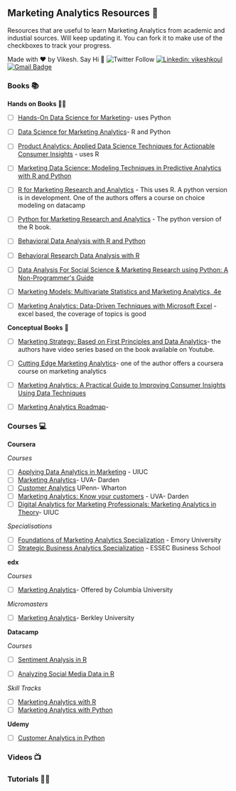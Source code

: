## Marketing Analytics Resources :tada: 

Resources that are useful to learn Marketing Analytics from academic and industial sources. Will keep updating it. 
You can fork it to make use of the checkboxes to track your progress. 

Made with :heart: by Vikesh. Say Hi :wave:
![Twitter Follow](https://img.shields.io/twitter/follow/vikesh_koul?style=social)
[![Linkedin: vikeshkoul](https://img.shields.io/badge/-Vikesh%20Koul-blue?style=flat-square&logo=Linkedin&logoColor=white&link=https://www.linkedin.com/in/vikeshkoul/)](https://www.linkedin.com/in/vikeshkoul/)
[![Gmail Badge](https://img.shields.io/badge/-Gmail-d14836?style=flat-square&logo=Gmail&logoColor=white&link=mailto:vikeshkoul@gmail.com)](mailto:vikeshkoul@gmail.com)  


### Books :books:

**Hands on Books :man_technologist:**
* [ ] [Hands-On Data Science for Marketing](https://www.packtpub.com/big-data-and-business-intelligence/hands-data-science-marketing)- uses Python
* [ ] [Data Science for Marketing Analytics](https://www.packtpub.com/in/big-data-and-business-intelligence/data-science-marketing-analytics)- R and Python

* [ ] [Product Analytics: Applied Data Science Techniques for Actionable Consumer Insights](https://learning.oreilly.com/library/view/product-analytics-applied/9780135258644/) - uses R

* [ ] [Marketing Data Science: Modeling Techniques in Predictive Analytics with R and Python](https://learning.oreilly.com/library/view/marketing-data-science/9780133887662/)

* [ ] [R for Marketing Research and Analytics](https://www.springer.com/gp/book/9783319144351) - This uses R. A python version is in development. One of the authors offers a course on choice modeling on datacamp 

* [ ] [Python for Marketing Research and Analytics](https://www.amazon.com/Python-Marketing-Research-Analytics-Schwarz/dp/3030497194) - The python version of the R book. 

* [ ] [Behavioral Data Analysis with R and Python](https://learning.oreilly.com/library/view/behavioral-data-analysis/9781492061366/) 

* [ ] [Behavioral Research Data Analysis with R](https://www.springer.com/gp/book/9781461412373) 

* [ ] [Data Analysis For Social Science & Marketing Research using Python: A Non-Programmer's Guide](https://www.amazon.com/Analysis-Social-Science-Marketing-Research/dp/0692860827/ref=pd_sbs_5?pd_rd_w=Z3Rd1&pf_rd_p=b65ee94e-1282-43fc-a8b1-8bf931f6dfab&pf_rd_r=MEMN864V8JX61QZCRJ1R&pd_rd_r=2d74112f-55c6-4493-b731-4701f8eb7cdd&pd_rd_wg=S2I3b&pd_rd_i=0692860827)

* [ ] [Marketing Models: Multivariate Statistics and Marketing Analytics, 4e](https://www.amazon.com/Marketing-Models-Multivariate-Statistics-Analytics/dp/1539926109/ref=pd_sbs_15?pd_rd_w=Z3Rd1&pf_rd_p=b65ee94e-1282-43fc-a8b1-8bf931f6dfab&pf_rd_r=MEMN864V8JX61QZCRJ1R&pd_rd_r=2d74112f-55c6-4493-b731-4701f8eb7cdd&pd_rd_wg=S2I3b&pd_rd_i=1539926109)

* [ ] [Marketing Analytics: Data-Driven Techniques with Microsoft Excel](https://www.wiley.com/en-us/Marketing+Analytics%3A+Data+Driven+Techniques+with+Microsoft+Excel-p-9781118373439) - excel based, the coverage of topics is good

**Conceptual Books** :memo:
* [ ] [Marketing Strategy: Based on First Principles and Data Analytics](https://www.amazon.in/Marketing-Strategy-Based-Principles-Analytics/dp/1137526238)- the authors have video series based on the book available on Youtube. 

* [ ] [Cutting Edge Marketing Analytics](https://www.amazon.in/Cutting-Edge-Marketing-Analytics-Learning/dp/0133552527)- one of the  author offers a coursera course on marketing analytics 

* [ ] [Marketing Analytics: A Practical Guide to Improving Consumer Insights Using Data Techniques](https://www.amazon.com/Marketing-Analytics-Practical-Improving-Techniques/dp/0749482168)

* [ ] [Marketing Analytics Roadmap](https://www.apress.com/gp/book/9781484202609)- 


### Courses :computer:

**Coursera**

*Courses*
* [ ] [Applying Data Analytics in Marketing](https://www.coursera.org/learn/applying-data-analytics-business-in-marketing) - UIUC
* [ ] [Marketing Analytics](https://www.coursera.org/learn/uva-darden-market-analytics)- UVA- Darden
* [ ] [Customer Analytics](https://www.coursera.org/learn/wharton-customer-analytics) UPenn- Wharton
* [ ] [Marketing Analytics: Know your customers](https://www.coursera.org/learn/uva-darden-market-analytics) - UVA- Darden
* [ ] [Digital Analytics for Marketing Professionals: Marketing Analytics in Theory](https://www.coursera.org/learn/marketing-analytics)- UIUC

*Specialisations*
* [ ] [Foundations of Marketing Analytics Specialization](https://www.coursera.org/specializations/marketing-analytics) - Emory University 
* [ ] [Strategic Business Analytics Specialization](https://www.coursera.org/specializations/strategic-analytics) - ESSEC Business School

**edx**

*Courses*
* [ ] [Marketing Analytics](https://www.edx.org/course/marketing-analytics)- Offered by Columbia University 

*Micromasters*
* [ ] [Marketing Analytics](https://www.edx.org/micromasters/berkeleyx-marketing-analytics)- Berkley University 


**Datacamp**

*Courses*
* [ ] [Sentiment Analysis in R](https://www.datacamp.com/courses/sentiment-analysis-in-r)
* [ ] [Analyzing Social Media Data in R](https://www.datacamp.com/courses/analyzing-social-media-data-in-r)


*Skill Tracks*
* [ ] [Marketing Analytics with R](https://www.datacamp.com/tracks/marketing-analytics-with-r)
* [ ] [Marketing Analytics with Python](https://www.datacamp.com/tracks/marketing-analytics-with-python)

**Udemy**
* [ ] [Customer Analytics in Python](https://www.udemy.com/course/customer-analytics-in-python/)


### Videos :tv:

### Tutorials :man_technologist:

